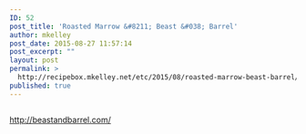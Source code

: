 ```yaml
---
ID: 52
post_title: 'Roasted Marrow &#8211; Beast &#038; Barrel'
author: mkelley
post_date: 2015-08-27 11:57:14
post_excerpt: ""
layout: post
permalink: >
  http://recipebox.mkelley.net/etc/2015/08/roasted-marrow-beast-barrel/
published: true
---
```

<a href="https://instagram.com/p/vtsKN2jOOd/?taken-by=iomike"><img class="alignnone size-full" src="http://recipebox.mkelley.com/wp-content/uploads/2015/08/10809823_1574120019476038_2047412919_n.jpg" alt="" /></a>

<a href="http://beastandbarrel.com/" target="_blank">http://beastandbarrel.com/</a>